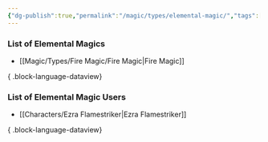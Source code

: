 ```yaml
---
{"dg-publish":true,"permalink":"/magic/types/elemental-magic/","tags":["magic/elemental"]}
---
```


### List of Elemental Magics
- [[Magic/Types/Fire Magic/Fire Magic\|Fire Magic]]

{ .block-language-dataview}
### List of Elemental Magic Users
- [[Characters/Ezra Flamestriker\|Ezra Flamestriker]]

{ .block-language-dataview}